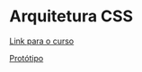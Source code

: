 # Arquitetura CSS

[Link para o curso](https://cursos.alura.com.br/course/arquitetura-css)

[Protótipo](https://www.figma.com/file/0gMF5BPgplPYqQA6Om1T1sk9/alura-bootstrap?node-id=0%3A1)
